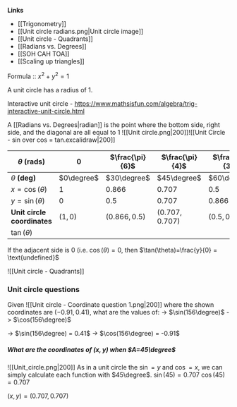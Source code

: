 **Links**
- [[Trigonometry]] 
- [[Unit circle radians.png|Unit circle image]]
- [[Unit circle - Quadrants]] 
- [[Radians vs. Degrees]] 
- [[SOH CAH TOA]] 
- [[Scaling up triangles]] 

Formula :: $x^{2} + y^{2} = 1$

A unit circle has a radius of $1$.

Interactive unit circle - https://www.mathsisfun.com/algebra/trig-interactive-unit-circle.html

A [[Radians vs. Degrees|radian]] is the point where the bottom side, right side, and the diagonal are all equal to $1$
![[Unit circle.png|200]]![[Unit Circle - sin over cos = tan.excalidraw|200]]

| $\theta$ (rads)                | $0$        | $\frac{\pi}{6}$ | $\frac{\pi}{4}$ | $\frac{\pi}{3}$ | $\frac{\pi}{2}$ | $\pi$        | $\frac{3\pi}{2}$ | $2\pi$       |
| ------------------------------ | ---------- | --------------- | --------------- | --------------- | --------------- | ------------ | ---------------- | ------------ |
| $\theta$ **(deg)**             | $0\degree$ | $30\degree$     | $45\degree$     | $60\degree$     | $90\degree$     | $180\degree$ | $270\degree$     | $360\degree$ |
| $x=\cos(\theta)$               | $1$        | $0.866$         | $0.707$         | $0.5$           | $0$             | $1$          | $0$              | $1$          |
| $y=\sin(\theta)$               | $0$        | $0.5$           | $0.707$         | $0.866$         | $1$             | $0$          | $-1$             | $0$          |
| **Unit circle<br>coordinates** | $(1,0)$    | $(0.866,0.5)$   | $(0.707,0.707)$ | $(0.5,0.866)$   | $(0,1)$         | $(-1,0)$     | $(0,-1)$         | $(1,0)$      |
| $\tan(\theta)$                 |            |                 |                 |                 | $\text{undef.}$ |              | $\text{undef.}$  |              |

If the adjacent side is $0$ (i.e. $\cos(\theta)=0$, then $\tan(\theta)=\frac{y}{0} = \text{undefined}$ 


![[Unit circle - Quadrants]] 
### Unit circle questions
Given
![[Unit circle - Coordinate question 1.png|200]]
where the shown coordinates are $(-0.91, 0.41)$, what are the values of:
-> $\sin(156\degree)$
-> $\cos(156\degree)$

-> $\sin(156\degree) = 0.41$
-> $\cos(156\degree) = -0.91$


##### What are the coordinates of $(x,y)$ when $A=45\degree$
![[Unit_circle.png|200]]
As in a unit circle the $\sin=y$ and $\cos=x$, we can simply calculate each function with $45\degree$.
$\sin(45)=0.707$
$\cos(45)=0.707$

$(x,y) = (0.707, 0.707)$
